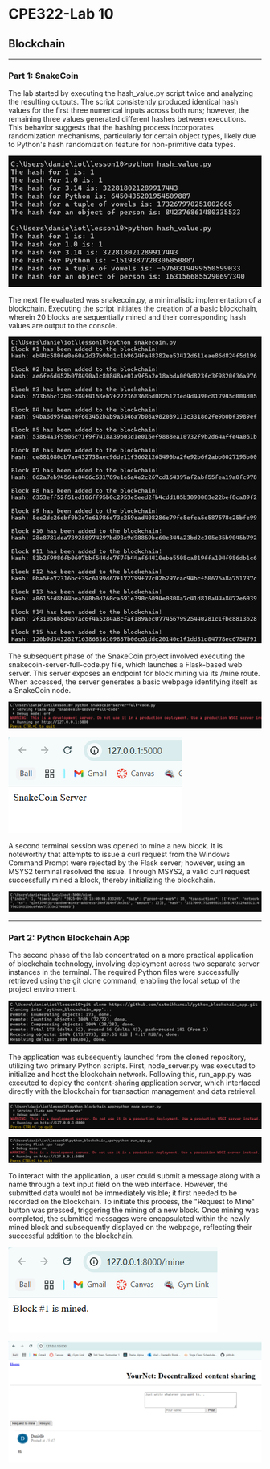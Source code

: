 # CPE322-Lab 10
## Blockchain

---

### Part 1: SnakeCoin
The lab started by executing the hash_value.py script twice and analyzing the resulting outputs. The script consistently produced identical hash values for the first three numerical inputs across both runs; however, the remaining three values generated different hashes between executions. This behavior suggests that the hashing process incorporates randomization mechanisms, particularly for certain object types, likely due to Python's hash randomization feature for non-primitive data types.

![alt text](hash_value.png)

The next file evaluated was snakecoin.py, a minimalistic implementation of a blockchain. Executing the script initiates the creation of a basic blockchain, wherein 20 blocks are sequentially mined and their corresponding hash values are output to the console.

![alt text](snakecoin.png)

The subsequent phase of the SnakeCoin project involved executing the snakecoin-server-full-code.py file, which launches a Flask-based web server. This server exposes an endpoint for block mining via its /mine route. When accessed, the server generates a basic webpage identifying itself as a SnakeCoin node.

![alt text](snakecoin-server.png)

![alt text](snakecoin5000.png)

A second terminal session was opened to mine a new block. It is noteworthy that attempts to issue a curl request from the Windows Command Prompt were rejected by the Flask server; however, using an MSYS2 terminal resolved the issue. Through MSYS2, a valid curl request successfully mined a block, thereby initializing the blockchain.

![alt text](bitmined.png)

---

### Part 2: Python Blockchain App
The second phase of the lab concentrated on a more practical application of blockchain technology, involving deployment across two separate server instances in the terminal. The required Python files were successfully retrieved using the git clone command, enabling the local setup of the project environment.

![alt text](gitclone.png)

The application was subsequently launched from the cloned repository, utilizing two primary Python scripts. First, node_server.py was executed to initialize and host the blockchain network. Following this, run_app.py was executed to deploy the content-sharing application server, which interfaced directly with the blockchain for transaction management and data retrieval.

![alt text](node-server.png)

![alt text](run-app.png)

To interact with the application, a user could submit a message along with a name through a text input field on the web interface. However, the submitted data would not be immediately visible; it first needed to be recorded on the blockchain. To initiate this process, the "Request to Mine" button was pressed, triggering the mining of a new block. Once mining was completed, the submitted messages were encapsulated within the newly mined block and subsequently displayed on the webpage, reflecting their successful addition to the blockchain.

![alt text](bitminedserver.png)

![alt text](mine.png)
